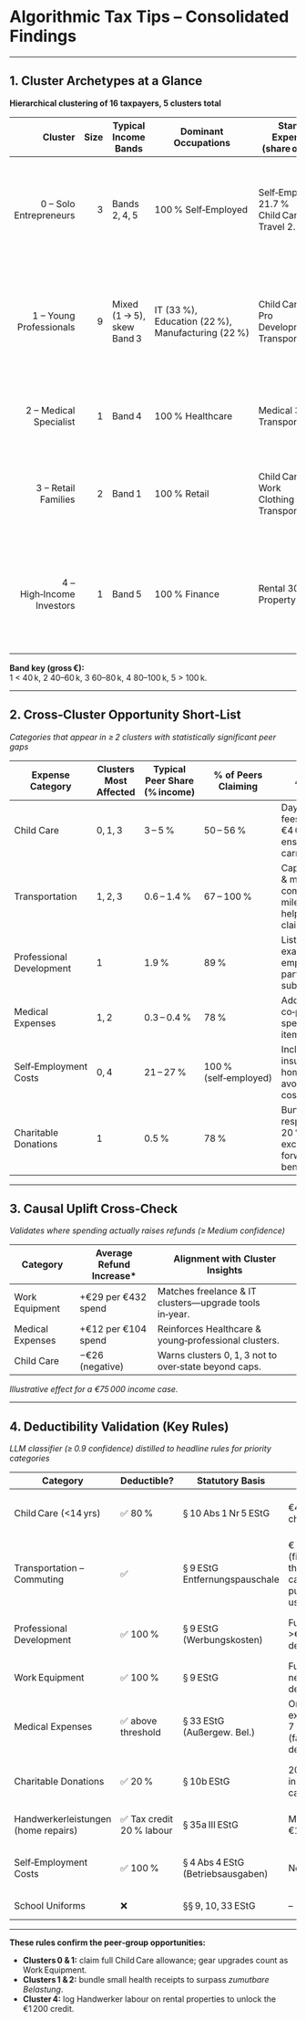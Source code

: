 # Algorithmic Tax Tips – Consolidated Findings

---

## 1. Cluster Archetypes at a Glance

**Hierarchical clustering of 16 taxpayers, 5 clusters total**

| Cluster | Size | Typical Income Bands | Dominant Occupations                     | Stand‑out Expense Mix (share of income)                  | Fast Win Pointers                                                                 |
|--------:|-----:|----------------------|------------------------------------------|-----------------------------------------------------------|-----------------------------------------------------------------------------------|
| 0 – Solo Entrepreneurs | 3 | Bands 2, 4, 5 | 100 % Self‑Employed                      | Self‑Employment 21.7 %<br>Child Care 3.3 %<br>Travel 2.1 % | Lean in on legitimate business running costs, track every invoice; daycare fees often under‑claimed. |
| 1 – Young Professionals | 9 | Mixed (1 → 5), skew Band 3 | IT (33 %), Education (22 %), Manufacturing (22 %) | Child Care 5.3 %<br>Pro Development 1.9 %<br>Transport 1.4 % | School fees & nanny receipts hit the fastest cap; invest in certified courses and claim mileage beyond standard commutes. |
| 2 – Medical Specialist | 1 | Band 4 | 100 % Healthcare | Medical 3.8 %<br>Transport 1.0 % | Out‑of‑pocket medical gear and conference trips qualify—keep receipts tidy. |
| 3 – Retail Families | 2 | Band 1 | 100 % Retail | Child Care 5.5 %<br>Work Clothing 1.4 %<br>Transport 1.2 % | Uniform upkeep and validated daycare costs drive refunds; log business‑errand mileage too. |
| 4 – High‑Income Investors | 1 | Band 5 | 100 % Finance | Rental 30.3 %<br>Property 3.6 % | Optimise depreciation schedules and allocate mortgage interest correctly to maximise property‑loss offsets. |

**Band key (gross €):**  
1 < 40 k, 2 40–60 k, 3 60–80 k, 4 80–100 k, 5 > 100 k.

---

## 2. Cross‑Cluster Opportunity Short‑List

*Categories that appear in ≥ 2 clusters with statistically significant peer gaps*

| Expense Category        | Clusters Most Affected | Typical Peer Share (% income) | % of Peers Claiming | Actionable Tip |
|------------------------|------------------------|-------------------------------|----------------------|----------------|
| Child Care             | 0, 1, 3                | 3 – 5 %                       | 50 – 56 %            | Daycare & nanny fees: claim up to €4 000/child/year; ensure invoices carry tax numbers. |
| Transportation         | 1, 2, 3                | 0.6 – 1.4 %                   | 67 – 100 %           | Capture client visits & multi‑site commuting; digital mileage trackers help substantiate claims. |
| Professional Development | 1                     | 1.9 %                         | 89 %                 | List course fees & exam costs; employer‑reimbursed parts must be subtracted. |
| Medical Expenses       | 1, 2                   | 0.3 – 0.4 %                   | 78 %                 | Add prescription co‑pays, glasses, specialist fees; small items aggregate fast. |
| Self‑Employment Costs  | 0, 4                   | 21 – 27 %                     | 100 % (self‑employed) | Include software, insurance, home‑office prorata; avoid lumping private costs. |
| Charitable Donations   | 1                      | 0.5 %                         | 78 %                 | Bundle receipts, respect the 20 %‑of‑income cap; excess carries forward but delays benefit. |

---

## 3. Causal Uplift Cross‑Check

*Validates where spending actually raises refunds (≥ Medium confidence)*

| Category          | Average Refund Increase*     | Alignment with Cluster Insights                                    |
|------------------|-------------------------------|---------------------------------------------------------------------|
| Work Equipment   | +€29 per €432 spend           | Matches freelance & IT clusters—upgrade tools in‑year.             |
| Medical Expenses | +€12 per €104 spend           | Reinforces Healthcare & young‑professional clusters.               |
| Child Care       | −€26 (negative)               | Warns clusters 0, 1, 3 not to over‑state beyond caps.              |

*Illustrative effect for a €75 000 income case.*

---

## 4. Deductibility Validation (Key Rules)

*LLM classifier (≥ 0.9 confidence) distilled to headline rules for priority categories*

| Category                         | Deductible?        | Statutory Basis                     | Limit / Cap                              | Practical Tip |
|----------------------------------|---------------------|--------------------------------------|-------------------------------------------|----------------|
| Child Care (<14 yrs)            | ✅ 80 %             | § 10 Abs 1 Nr 5 EStG                 | €4 800 per child / yr                     | Keep invoices with tax‑ID; extracurricular lessons count if they enable parents to work. |
| Transportation – Commuting      | ✅                  | § 9 EStG Entfernungspauschale        | € 0.30/km (first 20 km) then € 0.38/km;<br>cap €4 500 for public transport users | Digital mileage log; public‑transit pass counts toward cap. |
| Professional Development        | ✅ 100 %            | § 9 EStG (Werbungskosten)           | Full deduction; >€1 000 net depreciate     | Courses/conferences must relate to current role; subtract employer subsidy. |
| Work Equipment                  | ✅ 100 %            | § 9 EStG                            | Full if ≤ €1 000 net; else depreciate      | Laptops, monitors, desks etc.—apportion cost if private use. |
| Medical Expenses                | ✅ above threshold  | § 33 EStG (Außergew. Bel.)           | Only amounts exceeding 1–7 % of income (family‑status dependent) | Aggregate receipts to clear threshold; prescriptions & specialist fees count. |
| Charitable Donations            | ✅ 20 %             | § 10b EStG                          | 20 % of taxable income; excess carry‑forward | Get Zuwendungsbestätigung; bunch in one year to maximise use. |
| Handwerkerleistungen (home repairs) | ✅ Tax credit 20 % labour | § 35a III EStG             | Max credit €1 200 / yr                     | Labour must be itemised on invoice; pay via bank transfer. |
| Self‑Employment Costs           | ✅ 100 %            | § 4 Abs 4 EStG (Betriebsausgaben)   | No explicit cap                            | Separate private vs business; meals with clients only 70 % deductible. |
| School Uniforms                 | ❌                  | §§ 9, 10, 33 EStG                   | –                                         | Considered private—cannot deduct. |

---

**These rules confirm the peer‑group opportunities:**

- **Clusters 0 & 1:** claim full Child Care allowance; gear upgrades count as Work Equipment.
- **Clusters 1 & 2:** bundle small health receipts to surpass *zumutbare Belastung*.
- **Cluster 4:** log Handwerker labour on rental properties to unlock the €1 200 credit.
